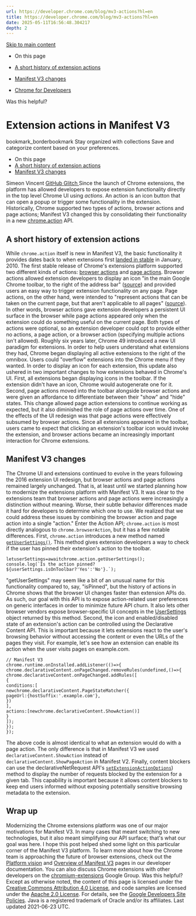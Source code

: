 ```yaml
---
url: https://developer.chrome.com/blog/mv3-actions?hl=en
title: https://developer.chrome.com/blog/mv3-actions?hl=en
date: 2025-05-11T16:56:48.304217
depth: 2
---
```


[ Skip to main content ](https://developer.chrome.com/blog/mv3-actions?hl=en#main-content)


  * On this page
  * [A short history of extension actions](https://developer.chrome.com/blog/mv3-actions?hl=en#a_short_history_of_extension_actions)
  * [Manifest V3 changes](https://developer.chrome.com/blog/mv3-actions?hl=en#manifest_v3_changes)


  * [ Chrome for Developers ](https://developer.chrome.com/)


Was this helpful?
#  Extension actions in Manifest V3 
bookmark_borderbookmark Stay organized with collections  Save and categorize content based on your preferences.
  * On this page
  * [A short history of extension actions](https://developer.chrome.com/blog/mv3-actions?hl=en#a_short_history_of_extension_actions)
  * [Manifest V3 changes](https://developer.chrome.com/blog/mv3-actions?hl=en#manifest_v3_changes)


Simeon Vincent 
[ GitHub ](https://github.com/dotproto) [ Glitch ](https://glitch.com/@dotproto)
Since the launch of Chrome extensions, the platform has allowed developers to expose extension functionality directly in the top level Chrome UI using _actions_. An action is an icon button that can open a popup or trigger some functionality in the extension. Historically, Chrome supported two types of actions, browser actions and page actions; Manifest V3 changed this by consolidating their functionality in a new [chrome.action](https://developer.chrome.com/docs/extensions/reference/action/) API.
## A short history of extension actions
While `chrome.action` itself is new in Manifest V3, the basic functionality it provides dates back to when extensions first [landed in stable](https://chrome.googleblog.com/2010/01/over-1500-new-features-for-google.html) in January, 2010. The first stable release of Chrome's extensions platform supported two different kinds of actions: [browser actions](https://developer.chrome.com/docs/extensions/reference/browserAction) and [page actions](https://developer.chrome.com/docs/extensions/reference/pageAction/).
Browser actions allowed extension developers to display an icon "in the main Google Chrome toolbar, to the right of the address bar" ([source](https://web.archive.org/web/20091119105342/http://code.google.com/chrome/extensions/browserAction.html)) and provided users an easy way to trigger extension functionality on any page. Page actions, on the other hand, were intended to "represent actions that can be taken on the current page, but that aren't applicable to all pages" ([source](https://web.archive.org/web/20091125234041/http://code.google.com/chrome/extensions/pageAction.html)).
In other words, browser actions gave extension developers a persistent UI surface in the browser while page actions appeared only when the extension could do something useful on the current page.
Both types of actions were optional, so an extension developer could opt to provide either no actions, a page action, or a browser action (specifying multiple actions isn't allowed).
Roughly six years later, Chrome 49 introduced a new UI paradigm for extensions. In order to help users understand what extensions they had, Chrome began displaying all active extensions to the right of the omnibox. Users could "overflow" extensions into the Chrome menu if they wanted.
In order to display an icon for each extension, this update also ushered in two important changes to how extensions behaved in Chrome's UI. First, all extensions began displaying icons in the toolbar. If the extension didn't have an icon, Chrome would autogenerate one for it. Second, page actions moved into the toolbar alongside browser actions and were given an affordance to differentiate between their "show" and "hide" states.
This change allowed page action extensions to continue working as expected, but it also diminished the role of page actions over time. One of the effects of the UI redesign was that page actions were effectively subsumed by browser actions. Since all extensions appeared in the toolbar, users came to expect that clicking an extension's toolbar icon would invoke the extension, and browser actions became an increasingly important interaction for Chrome extensions.
## Manifest V3 changes
The Chrome UI and extensions continued to evolve in the years following the 2016 extension UI redesign, but browser actions and page actions remained largely unchanged. That is, at least until we started planning how to modernize the extensions platform with Manifest V3.
It was clear to the extensions team that browser actions and page actions were increasingly a distinction without meaning. Worse, their subtle behavior differences made it hard for developers to determine which one to use. We realized that we could address these issues by combining the browser action and page action into a single "action."
Enter the Action API; `chrome.action` is most directly analogous to `chrome.browserAction`, but it has a few notable differences.
First, `chrome.action` introduces a new method named [`getUserSettings()`](https://developer.chrome.com/docs/extensions/reference/action/#method-getUserSettings). This method gives extension developers a way to check if the user has pinned their extension's action to the toolbar.
```
letuserSettings=awaitchrome.action.getUserSettings();
console.log(`Is the action pinned? ${userSettings.isOnToolbar?'Yes':'No'}.`);

```

"getUserSettings" may seem like a bit of an unusual name for this functionality compared to, say, "isPinned", but the history of actions in Chrome shows that the browser UI changes faster than extension APIs do. As such, our goal with this API is to expose action-related user preferences on generic interfaces in order to minimize future API churn. It also lets other browser vendors expose browser-specific UI concepts in the [UserSettings](https://developer.chrome.com/docs/extensions/reference/action/#type-UserSettings) object returned by this method.
Second, the icon and enabled/disabled state of an extension's action can be controlled using the Declarative Content API. This is important because it lets extensions react to the user's browsing behavior without accessing the content or even the URLs of the pages they visit. For example, let's see how an extension can enable its action when the user visits pages on example.com.
```
// Manifest V3
chrome.runtime.onInstalled.addListener(()=>{
chrome.declarativeContent.onPageChanged.removeRules(undefined,()=>{
chrome.declarativeContent.onPageChanged.addRules([
{
conditions:[
newchrome.declarativeContent.PageStateMatcher({
pageUrl:{hostSuffix:'.example.com'},
})
],
actions:[newchrome.declarativeContent.ShowAction()]
}
]);
});
});

```

The above code is almost identical to what an extension would do with a page action. The only difference is that in Manifest V3 we used `declarativeContent.ShowAction` instead of `declarativeContent.ShowPageAction` in Manifest V2.
Finally, content blockers can use the declarativeNetRequest API's [`setExtensionActionOptions`](https://developer.chrome.com/docs/extensions/reference/declarativeNetRequest/#method-setExtensionActionOptions)) method to display the number of requests blocked by the extension for a given tab. This capability is important because it allows content blockers to keep end users informed without exposing potentially sensitive browsing metadata to the extension.
## Wrap up
Modernizing the Chrome extensions platform was one of our major motivations for Manifest V3. In many cases that meant switching to new technologies, but it also meant simplifying our API surface; that's what our goal was here.
I hope this post helped shed some light on this particular corner of the Manifest V3 platform. To learn more about how the Chrome team is approaching the future of browser extensions, check out the [Platform vision](https://developer.chrome.com/docs/extensions/mv3/intro/platform-vision) and [Overview of Manifest V3](https://developer.chrome.com/docs/extensions/mv3/intro/mv3-overview) pages in our developer documentation. You can also discuss Chrome extensions with other developers on the [chromium-extensions](https://groups.google.com/a/chromium.org/forum/#!forum/chromium-extensions) Google Group.
Was this helpful?
Except as otherwise noted, the content of this page is licensed under the [Creative Commons Attribution 4.0 License](https://creativecommons.org/licenses/by/4.0/), and code samples are licensed under the [Apache 2.0 License](https://www.apache.org/licenses/LICENSE-2.0). For details, see the [Google Developers Site Policies](https://developers.google.com/site-policies). Java is a registered trademark of Oracle and/or its affiliates.
Last updated 2021-06-23 UTC.


